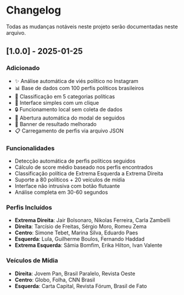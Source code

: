 # Changelog

Todas as mudanças notáveis neste projeto serão documentadas neste arquivo.

## [1.0.0] - 2025-01-25

### Adicionado
- ✨ Análise automática de viés político no Instagram
- 📊 Base de dados com 100 perfis políticos brasileiros
- 🎯 Classificação em 5 categorias políticas
- 🚀 Interface simples com um clique
- 🔒 Funcionamento local sem coleta de dados
- 📱 Abertura automática do modal de seguidos
- 🎨 Banner de resultado melhorado
- 📋 Carregamento de perfis via arquivo JSON

### Funcionalidades
- Detecção automática de perfis políticos seguidos
- Cálculo de score médio baseado nos perfis encontrados
- Classificação política de Extrema Esquerda a Extrema Direita
- Suporte a 80 políticos + 20 veículos de mídia
- Interface não intrusiva com botão flutuante
- Análise completa em 30-60 segundos

### Perfis Incluídos
- **Extrema Direita**: Jair Bolsonaro, Nikolas Ferreira, Carla Zambelli
- **Direita**: Tarcísio de Freitas, Sérgio Moro, Romeu Zema  
- **Centro**: Simone Tebet, Marina Silva, Eduardo Paes
- **Esquerda**: Lula, Guilherme Boulos, Fernando Haddad
- **Extrema Esquerda**: Sâmia Bomfim, Erika Hilton, Ivan Valente

### Veículos de Mídia
- **Direita**: Jovem Pan, Brasil Paralelo, Revista Oeste
- **Centro**: Globo, Folha, CNN Brasil
- **Esquerda**: Carta Capital, Revista Fórum, Brasil de Fato
